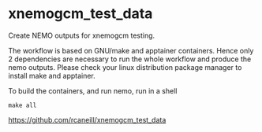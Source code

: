 # xnemogcm_test_data

Create NEMO outputs for xnemogcm testing.

The workflow is based on GNU/make and apptainer containers. Hence only 2 dependencies
are necessary to run the whole workflow and produce the nemo outputs. Please check
your linux distribution package manager to install make and apptainer.

To build the containers, and run nemo, run in a shell

```shell
make all
```
https://github.com/rcaneill/xnemogcm_test_data
